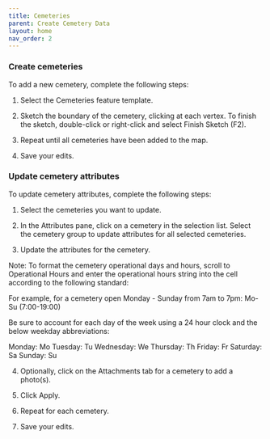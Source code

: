 ```yaml
---
title: Cemeteries
parent: Create Cemetery Data
layout: home
nav_order: 2
---
```

### Create cemeteries
To add a new cemetery, complete the following steps:

1. Select the Cemeteries feature template.

2. Sketch the boundary of the cemetery, clicking at each vertex. To finish the sketch, double-click or right-click and select Finish Sketch (F2).

3. Repeat until all cemeteries have been added to the map.

4. Save your edits.

### Update cemetery attributes
To update cemetery attributes, complete the following steps:

1. Select the cemeteries you want to update.

2. In the Attributes pane, click on a cemetery in the selection list. Select the cemetery group to update attributes for all selected cemeteries.

3. Update the attributes for the cemetery.

Note: To format the cemetery operational days and hours, scroll to Operational Hours and enter the operational hours string into the cell according to the following standard:

For example, for a cemetery open Monday - Sunday from 7am to 7pm:
Mo-Su (7:00-19:00)

Be sure to account for each day of the week using a 24 hour clock and the below weekday abbreviations:

Monday: Mo
Tuesday: Tu
Wednesday: We
Thursday: Th
Friday: Fr
Saturday: Sa
Sunday: Su

4. Optionally, click on the Attachments tab for a cemetery to add a photo(s).

5. Click Apply.

6. Repeat for each cemetery.

7. Save your edits.